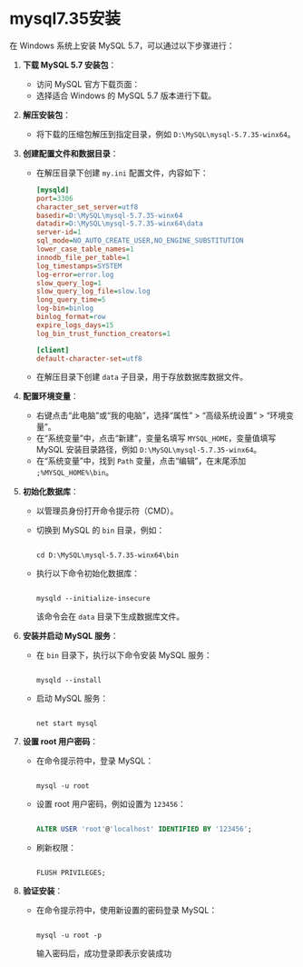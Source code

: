 # mysql7.35安装

在 Windows 系统上安装 MySQL 5.7，可以通过以下步骤进行：

1. **下载 MySQL 5.7 安装包**：

   - 访问 MySQL 官方下载页面：
   - 选择适合 Windows 的 MySQL 5.7 版本进行下载。

2. **解压安装包**：

   - 将下载的压缩包解压到指定目录，例如 `D:\MySQL\mysql-5.7.35-winx64`。

3. **创建配置文件和数据目录**：

   - 在解压目录下创建 `my.ini` 配置文件，内容如下：

     ```ini
     [mysqld]
     port=3306
     character_set_server=utf8
     basedir=D:\MySQL\mysql-5.7.35-winx64
     datadir=D:\MySQL\mysql-5.7.35-winx64\data
     server-id=1
     sql_mode=NO_AUTO_CREATE_USER,NO_ENGINE_SUBSTITUTION
     lower_case_table_names=1
     innodb_file_per_table=1
     log_timestamps=SYSTEM
     log-error=error.log
     slow_query_log=1
     slow_query_log_file=slow.log
     long_query_time=5
     log-bin=binlog
     binlog_format=row
     expire_logs_days=15
     log_bin_trust_function_creators=1
     
     [client]
     default-character-set=utf8
     ```

   - 在解压目录下创建 `data` 子目录，用于存放数据库数据文件。

4. **配置环境变量**：

   - 右键点击“此电脑”或“我的电脑”，选择“属性” > “高级系统设置” > “环境变量”。
   - 在“系统变量”中，点击“新建”，变量名填写 `MYSQL_HOME`，变量值填写 MySQL 安装目录路径，例如 `D:\MySQL\mysql-5.7.35-winx64`。
   - 在“系统变量”中，找到 `Path` 变量，点击“编辑”，在末尾添加 `;%MYSQL_HOME%\bin`。

5. **初始化数据库**：

   - 以管理员身份打开命令提示符（CMD）。

   - 切换到 MySQL 的 `bin` 目录，例如：

     ```shell

     cd D:\MySQL\mysql-5.7.35-winx64\bin
     ```

   - 执行以下命令初始化数据库：

     ```shell
     
     mysqld --initialize-insecure
     ```

     该命令会在 `data` 目录下生成数据库文件。

6. **安装并启动 MySQL 服务**：

   - 在 `bin` 目录下，执行以下命令安装 MySQL 服务：

     ```shell
     
     mysqld --install
     ```

   - 启动 MySQL 服务：

     ```shell
     
     net start mysql
     ```

7. **设置 root 用户密码**：

   - 在命令提示符中，登录 MySQL：

     ```shell
     
     mysql -u root
     ```

   - 设置 root 用户密码，例如设置为 `123456`：

     ```sql
     
     ALTER USER 'root'@'localhost' IDENTIFIED BY '123456';
     ```

   - 刷新权限：

     ```shell
     
     FLUSH PRIVILEGES;
     ```

8. **验证安装**：

   - 在命令提示符中，使用新设置的密码登录 MySQL：

     ```shell
     
     mysql -u root -p
     ```

     输入密码后，成功登录即表示安装成功  